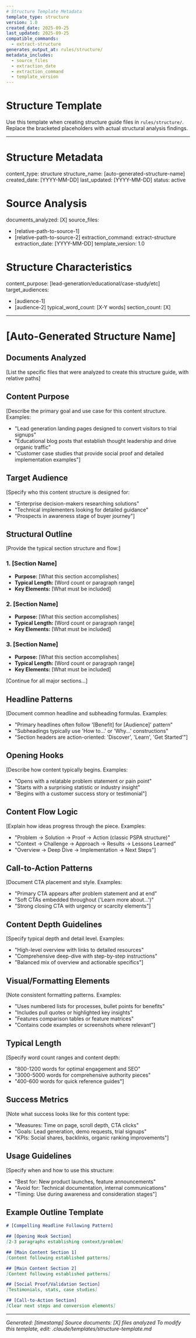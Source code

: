 ```yaml
---
# Structure Template Metadata
template_type: structure
version: 1.0
created_date: 2025-09-25
last_updated: 2025-09-25
compatible_commands:
  - extract-structure
generates_output_at: rules/structure/
metadata_includes:
  - source_files
  - extraction_date
  - extraction_command
  - template_version
---
```


# Structure Template

Use this template when creating structure guide files in `rules/structure/`. Replace the bracketed placeholders with actual structural analysis findings.

---
# Structure Metadata
content_type: structure
structure_name: [auto-generated-structure-name]
created_date: [YYYY-MM-DD]
last_updated: [YYYY-MM-DD]
status: active

# Source Analysis
documents_analyzed: [X]
source_files:
  - [relative-path-to-source-1]
  - [relative-path-to-source-2]
extraction_command: extract-structure
extraction_date: [YYYY-MM-DD]
template_version: 1.0

# Structure Characteristics
content_purpose: [lead-generation/educational/case-study/etc]
target_audiences:
  - [audience-1]
  - [audience-2]
typical_word_count: [X-Y words]
section_count: [X]
---

# [Auto-Generated Structure Name]

## Documents Analyzed
[List the specific files that were analyzed to create this structure guide, with relative paths]

## Content Purpose
[Describe the primary goal and use case for this content structure. Examples:
- "Lead generation landing pages designed to convert visitors to trial signups"
- "Educational blog posts that establish thought leadership and drive organic traffic"
- "Customer case studies that provide social proof and detailed implementation examples"]

## Target Audience
[Specify who this content structure is designed for:
- "Enterprise decision-makers researching solutions"
- "Technical implementers looking for detailed guidance"
- "Prospects in awareness stage of buyer journey"]

## Structural Outline
[Provide the typical section structure and flow:]

### 1. [Section Name]
- **Purpose:** [What this section accomplishes]
- **Typical Length:** [Word count or paragraph range]
- **Key Elements:** [What must be included]

### 2. [Section Name]
- **Purpose:** [What this section accomplishes]
- **Typical Length:** [Word count or paragraph range]
- **Key Elements:** [What must be included]

### 3. [Section Name]
- **Purpose:** [What this section accomplishes]
- **Typical Length:** [Word count or paragraph range]
- **Key Elements:** [What must be included]

[Continue for all major sections...]

## Headline Patterns
[Document common headline and subheading formulas. Examples:
- "Primary headlines often follow '[Benefit] for [Audience]' pattern"
- "Subheadings typically use 'How to...' or 'Why...' constructions"
- "Section headers are action-oriented: 'Discover', 'Learn', 'Get Started'"]

## Opening Hooks
[Describe how content typically begins. Examples:
- "Opens with a relatable problem statement or pain point"
- "Starts with a surprising statistic or industry insight"
- "Begins with a customer success story or testimonial"]

## Content Flow Logic
[Explain how ideas progress through the piece. Examples:
- "Problem → Solution → Proof → Action (classic PSPA structure)"
- "Context → Challenge → Approach → Results → Lessons Learned"
- "Overview → Deep Dive → Implementation → Next Steps"]

## Call-to-Action Patterns
[Document CTA placement and style. Examples:
- "Primary CTA appears after problem statement and at end"
- "Soft CTAs embedded throughout ('Learn more about...')"
- "Strong closing CTA with urgency or scarcity elements"]

## Content Depth Guidelines
[Specify typical depth and detail level. Examples:
- "High-level overview with links to detailed resources"
- "Comprehensive deep-dive with step-by-step instructions"
- "Balanced mix of overview and actionable specifics"]

## Visual/Formatting Elements
[Note consistent formatting patterns. Examples:
- "Uses numbered lists for processes, bullet points for benefits"
- "Includes pull quotes or highlighted key insights"
- "Features comparison tables or feature matrices"
- "Contains code examples or screenshots where relevant"]

## Typical Length
[Specify word count ranges and content depth:
- "800-1200 words for optimal engagement and SEO"
- "3000-5000 words for comprehensive authority pieces"
- "400-600 words for quick reference guides"]

## Success Metrics
[Note what success looks like for this content type:
- "Measures: Time on page, scroll depth, CTA clicks"
- "Goals: Lead generation, demo requests, trial signups"
- "KPIs: Social shares, backlinks, organic ranking improvements"]

## Usage Guidelines
[Specify when and how to use this structure:
- "Best for: New product launches, feature announcements"
- "Avoid for: Technical documentation, internal communications"
- "Timing: Use during awareness and consideration stages"]

## Example Outline Template
```markdown
# [Compelling Headline Following Pattern]

## [Opening Hook Section]
[2-3 paragraphs establishing context/problem]

## [Main Content Section 1]
[Content following established patterns]

## [Main Content Section 2]
[Content following established patterns]

## [Social Proof/Validation Section]
[Testimonials, stats, case studies]

## [Call-to-Action Section]
[Clear next steps and conversion elements]
```

---
*Generated: [timestamp]*
*Source documents: [X] files analyzed*
*To modify this template, edit: .claude/templates/structure-template.md*
